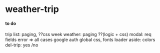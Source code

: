 # weather-trip


#### to do
trip list: paging, ??css
week weather: paging  ??(logic + css)
modal: req fields error => all cases
google auth
global css, fonts
loader
aside: colors
del-trip: yes /no